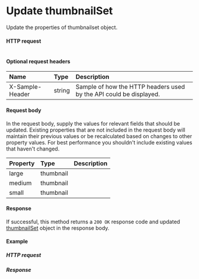 # Update thumbnailSet

Update the properties of thumbnailset object.
#### HTTP request
```http

```

#### Optional request headers
| Name       | Type | Description|
|:-----------|:------|:----------|
| X-Sample-Header  | string  | Sample of how the HTTP headers used by the API could be displayed.|

#### Request body
In the request body, supply the values for relevant fields that should be updated. Existing properties that are not included in the request body will maintain their previous values or be recalculated based on changes to other property values. For best performance you shouldn't include existing values that haven't changed.

| Property	   | Type	|Description|
|:---------------|:--------|:----------|
|large|thumbnail||
|medium|thumbnail||
|small|thumbnail||

#### Response
If successful, this method returns a `200 OK` response code and updated [thumbnailSet](../resources/thumbnailset.md) object in the response body.
#### Example
##### HTTP request
##### Response

